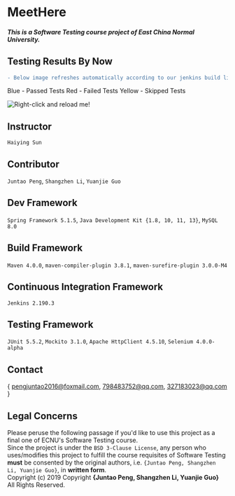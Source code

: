 # MeetHere

<h5>This is a Software Testing course project of East China Normal University.</h5>

## Testing Results By Now
```diff
- Below image refreshes automatically according to our jenkins build lifecycle.
```
Blue - Passed Tests
Red - Failed Tests
Yellow - Skipped Tests

![Right-click and reload me!](http://47.100.94.44:8080/MeetHereTestingStatistic/img/latest0 "Testing Result Image")

## Instructor        
`Haiying Sun`
## Contributor
`Juntao Peng`, `Shangzhen Li`, `Yuanjie Guo`
## Dev Framework
`Spring Framework 5.1.5`, `Java Development Kit {1.8, 10, 11, 13}`, `MySQL 8.0`
## Build Framework
`Maven 4.0.0`, `maven-compiler-plugin 3.8.1`, `maven-surefire-plugin 3.0.0-M4`
## Continuous Integration Framework
`Jenkins 2.190.3`
## Testing Framework
`JUnit 5.5.2`, `Mockito 3.1.0`, `Apache HttpClient 4.5.10`, `Selenium 4.0.0-alpha`
## Contact
{ pengjuntao2016@foxmail.com, 798483752@qq.com, 327183023@qq.com }
## Legal Concerns
Please peruse the following passage if you'd like to use this project as a final one of ECNU's Software Testing course. <br>
Since the project is under the `BSD 3-Clause License`, any person who uses/modifies this project to fulfill the course requisites of Software Testing  **must** be consented by the original authors, i.e. `{Juntao Peng, Shangzhen Li, Yuanjie Guo}`, in **written form**.<br>
Copyright (c) 2019 Copyright **{Juntao Peng, Shangzhen Li, Yuanjie Guo}** All Rights Reserved.
